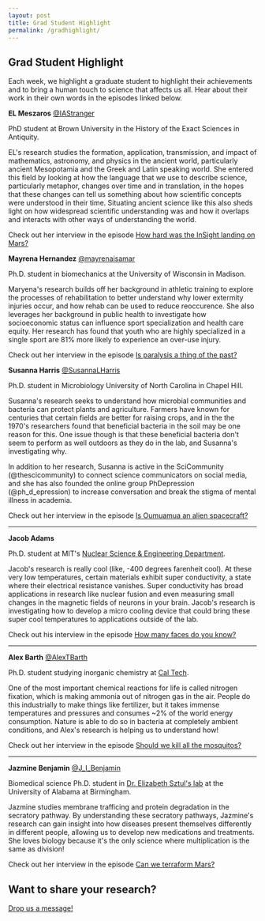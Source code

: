 ```yaml
---
layout: post
title: Grad Student Highlight
permalink: /gradhighlight/
---
```


## Grad Student Highlight
Each week, we highlight a graduate student to highlight their achievements and to bring a human touch to science that affects us all. Hear about their work in their own words in the episodes linked below.

**EL Meszaros**
[@IAStranger](https://www.instagram.com/IAStranger/)

PhD student at Brown University in the History of the Exact Sciences in Antiquity.

EL's research studies the formation, application, transmission, and impact of mathematics, astronomy, and physics in the ancient world, particularly ancient Mesopotamia and the Greek and Latin speaking world. She entered this field by looking at how the language that we use to describe science, particularly metaphor, changes over time and in translation, in the hopes that these changes can tell us something about how scientific concepts were understood in their time. Situating ancient science like this also sheds light on how widespread scientific understanding was and how it overlaps and interacts with other ways of understanding the world.

Check out her interview in the episode [How hard was the InSight landing on Mars?](http://paperboyspodcast.com/InSight/)

**Mayrena Hernandez**
[@mayrenaisamar](https://www.instagram.com/mayrenaisamar/)

Ph.D. student in biomechanics at the University of Wisconsin in Madison.

Maryena's research builds off her background in athletic training to explore the processes of rehabilitation to better understand why lower extermity injuries occur, and how rehab can be used to reduce reoccurence. She also leverages her background in public health to investigate how socioeconomic status can influence sport specialization and health care equity. Her research has found that youth who are highly specialized in a single sport are 81% more likely to experience an over-use injury.

Check out her interview in the episode [Is paralysis a thing of the past?](http://paperboyspodcast.com/Is-paralysis-a-thing-of-the-past/)

**Susanna Harris**
[@SusannaLHarris](https://www.instagram.com/susannalharris/)

Ph.D. student in Microbiology University of North Carolina in Chapel Hill.

Susanna's research seeks to understand how microbial communities and bacteria can protect plants and agriculture. Farmers have known for centuries that certain fields are better for raising crops, and in the the 1970's researchers found that beneficial bacteria in the soil may be one reason for this. One issue though is that these beneficial bacteria don't seem to perform as well outdoors as they do in the lab, and Susanna's investigating why. 

In addition to her research, Susanna is active in the SciCommunity (@thescicommunity) to connect science communicators on social media, and she has also founded the online group PhDepression (@ph_d_epression) to increase conversation and break the stigma of mental illness in academia.

Check out her interview in the episode [Is Oumuamua an alien spacecraft?](http://paperboyspodcast.com/Oumuamua/)

---------------------------------------------------------------------------------

**Jacob Adams**

Ph.D. student at MIT's [Nuclear Science & Engineering Department](http://web.mit.edu/nse/).

Jacob's research is really cool (like, -400 degrees farenheit cool). At these very low temperatures, certain materials exhibit super conductivity, a state where their electrical resistance vanishes. Super conductivity has broad applications in research like nuclear fusion and even measuring small changes in the magnetic fields of neurons in your brain. Jacob's research is investigating how to develop a micro cooling device that could bring these super cool temperatures to applications outside of the lab.

Check out his interview in the episode [How many faces do you know?](http://www.paperboyspodcast.com/How-many-faces-do-you-know)

---------------------------------------------------------------------------------

**Alex Barth**
[@AlexTBarth](https://twitter.com/AlexTBarth)

Ph.D. student studying inorganic chemistry at [Cal Tech](http://agapie.caltech.edu/).

One of the most important chemical reactions for life is called nitrogen fixation, which is making ammonia out of nitrogen gas in the air. People do this industrially to make things like fertilizer, but it takes immense temperatures and pressures and consumes ~2% of the world energy consumption. Nature is able to do so in bacteria at completely ambient conditions, and Alex's research is helping us to understand how!

Check out her interview in the episode [Should we kill all the mosquitos?](http://paperboyspodcast.com/Should-we-kill-all-the-mosquitos/)

---------------------------------------------------------------------------------
**Jazmine Benjamin**
[@J_I_Benjamin](https://twitter.com/J_I_Benjamin)

Biomedical science Ph.D. student in [Dr. Elizabeth Sztul's lab](http://apps.medicine.uab.edu/facultyDirectory/FacultyData.asp?FID=7713) at the University of Alabama at Birmingham.

Jazmine studies membrane trafficing and protein degradation in the secratory pathway. By understanding these secratory pathways, Jazmine's research can gain insight into how diseases present themselves differently in different people, allowing us to develop new medications and treatments. She loves biology because it's the only science where multiplication is the same as division!

Check out her interview in the episode [Can we terraform Mars?](http://paperboyspodcast.com/Can-We-terraform-mars/)


## Want to share your research? 
[Drop us a message!](mailto:paperboyspod@gmail.com)


